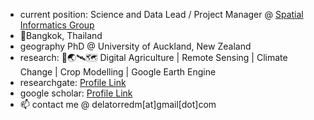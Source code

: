 - current position: Science and Data Lead / Project Manager @ [Spatial Informatics Group](https://sig-gis.com)
- 📍Bangkok, Thailand
- geography PhD @ University of Auckland, New Zealand
- research: 🌾🌏🛰🗺 Digital Agriculture | Remote Sensing | Climate Change | Crop Modelling | Google Earth Engine
- researchgate: [Profile Link](https://www.researchgate.net/profile/Daniel-Marc-Dela-Torre)
- google scholar: [Profile Link](https://scholar.google.com/citations?user=Ft3IjnkAAAAJ&hl=en&oi=ao)
- 📫 contact me @ delatorredm[at]gmail[dot]com

<!---
delatorredm/delatorredm is a ✨ special ✨ repository because its `README.md` (this file) appears on your GitHub profile.
You can click the Preview link to take a look at your changes.
--->
